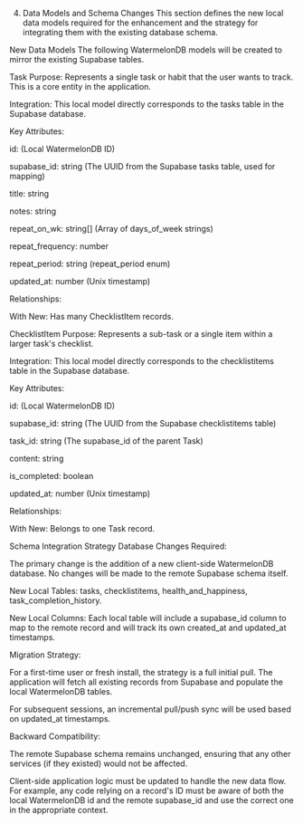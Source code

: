 4. Data Models and Schema Changes
This section defines the new local data models required for the enhancement and the strategy for integrating them with the existing database schema.

New Data Models
The following WatermelonDB models will be created to mirror the existing Supabase tables.

Task
Purpose: Represents a single task or habit that the user wants to track. This is a core entity in the application.

Integration: This local model directly corresponds to the tasks table in the Supabase database.

Key Attributes:

id: (Local WatermelonDB ID)

supabase_id: string (The UUID from the Supabase tasks table, used for mapping)

title: string

notes: string

repeat_on_wk: string[] (Array of days_of_week strings)

repeat_frequency: number

repeat_period: string (repeat_period enum)

updated_at: number (Unix timestamp)

Relationships:

With New: Has many ChecklistItem records.

ChecklistItem
Purpose: Represents a sub-task or a single item within a larger task's checklist.

Integration: This local model directly corresponds to the checklistitems table in the Supabase database.

Key Attributes:

id: (Local WatermelonDB ID)

supabase_id: string (The UUID from the Supabase checklistitems table)

task_id: string (The supabase_id of the parent Task)

content: string

is_completed: boolean

updated_at: number (Unix timestamp)

Relationships:

With New: Belongs to one Task record.

Schema Integration Strategy
Database Changes Required:

The primary change is the addition of a new client-side WatermelonDB database. No changes will be made to the remote Supabase schema itself.

New Local Tables: tasks, checklistitems, health_and_happiness, task_completion_history.

New Local Columns: Each local table will include a supabase_id column to map to the remote record and will track its own created_at and updated_at timestamps.

Migration Strategy:

For a first-time user or fresh install, the strategy is a full initial pull. The application will fetch all existing records from Supabase and populate the local WatermelonDB tables.

For subsequent sessions, an incremental pull/push sync will be used based on updated_at timestamps.

Backward Compatibility:

The remote Supabase schema remains unchanged, ensuring that any other services (if they existed) would not be affected.

Client-side application logic must be updated to handle the new data flow. For example, any code relying on a record's ID must be aware of both the local WatermelonDB id and the remote supabase_id and use the correct one in the appropriate context.